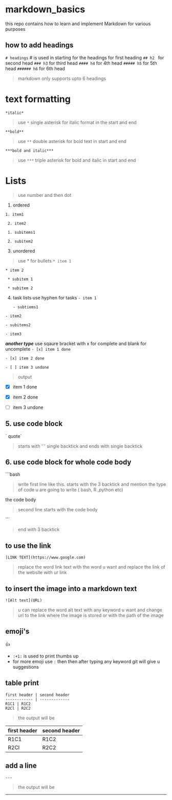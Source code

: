 # markdown_basics
this repo contains how to learn and implement Markdown for various purposes 
## how to add headings 
`# headings` # is used in starting for the headings
for first heading
`## h2 `
for second head
`### h3`
for third head
`#### h4`
for 4th head
`##### h5`
for 5th head
`###### h6`
for 6th head

> markdown only supports upto 6 headings

# text formatting

`*italic*`
> use `*` single asterisk for italic format in the start and end

`**bold**`
> use `**` double asterisk for bold text in start and end

`***bold and italic***`
> use `***` triple asterisk for bold and italic in start and end 


# Lists 
> use number and then dot 
1. ordered

` 1. item1 `

` 2. item2`

   ` 1. subitems1`
   
   ` 2. subitem2`

3. unordered
> use * for bullets
` * item 1 `

` * item 2 `

   ` * subitem 1`

   ` * subitem 2`
      
4. task lists
 use hyphen for tasks
`- item 1`

   `- subtiems1`

`- item2`

   `- subitems2`

   `- item3`

   
***another type***
use sqaure bracket with x for complete and blank for uncomplete
   `- [x] item 1 done `
   
   `- [x] item 2 done `
   
   `- [ ] item 3 undone `

> output

   - [x] item 1 done 
   
   - [x] item 2 done 
   
   - [ ] item 3 undone 

   
## 5. use code block
\` quote\`
> starts with '`' single backtick and ends with single backtick 

## 6. use code block for whole code body

\```bash
> write first line like this. starts with the 3 backtick and mention the type of code u are going to write ( bash, R ,python etc)

the code body
> second line starts with the code body

\```
> end with 3 backtick

## to use the link
`[LINK TEXT](https://www.google.com)`
> replace the word link text with the word u want and replace the link of the website with ur link

## to insert the image into a markdown text
`![Alt text](URL)`
> u can replace the word alt text with any keyword u want and change url to the link where the image is stored or with the path of the image

## emoji's
:+1: 
* `:+1:` is used to print thumbs up
* for more emoji use `:` then then after typing any keyword git will give u suggestions 


## table print
```
first header | second header
------------ | -------------
R1C1 | R1C2
R2Cl | R2C2
```
> the output will be 

first header | second header
------------ | -------------
R1C1 | R1C2
R2Cl | R2C2

## add a line 
```
---
```
> the output will be
---
